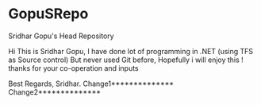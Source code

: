 # GopuSRepo
Sridhar Gopu's Head Repository


Hi This is Sridhar Gopu, I have done lot of programming in .NET (using TFS as Source control) 
But never used Git before, Hopefully i will enjoy this ! 
thanks for your co-operation and inputs 

Best Regards,
Sridhar.
Change1**************
Change2**************